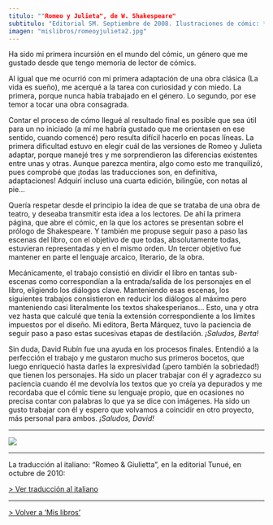 ```yaml
---
titulo: ""Romeo y Julieta", de W. Shakespeare"
subtitulo: "Editorial SM. Septiembre de 2008. Ilustraciones de cómic: *David Rubin*"
imagen: "mislibros/romeoyjulieta2.jpg"
---
```

Ha sido mi primera incursión en el mundo del cómic, un género que me gustado desde que tengo memoria de lector de cómics.

Al igual que me ocurrió con mi primera adaptación de una obra clásica (La vida es sueño), me acerqué a la tarea con curiosidad y con miedo. La primera, porque nunca había trabajado en el género. Lo segundo, por ese temor a tocar una obra consagrada.

Contar el proceso de cómo llegué al resultado final es posible que sea útil para un no iniciado (a mí me habría gustado que me orientasen en ese sentido, cuando comencé) pero resulta difícil hacerlo en pocas líneas. La primera dificultad estuvo en elegir cuál de las versiones de Romeo y Julieta adaptar, porque manejé tres y me sorprendieron las diferencias existentes entre unas y otras. Aunque parezca mentira, algo como esto me tranquilizó, pues comprobé que ¡todas las traducciones son, en definitiva, adaptaciones! Adquirí incluso una cuarta edición, bilingüe, con notas al pie…

Quería respetar desde el principio la idea de que se trataba de una obra de teatro, y deseaba transmitir esta idea a los lectores. De ahí la primera página, que abre el cómic, en la que los actores se presentan sobre el prólogo de Shakespeare. Y también me propuse seguir paso a paso las escenas del libro, con el objetivo de que todas, absolutamente todas, estuvieran representadas y en el mismo orden. Un tercer objetivo fue mantener en parte el lenguaje arcaico, literario, de la obra.

Mecánicamente, el trabajo consistió en dividir el libro en tantas sub-escenas como correspondían a la entrada/salida de los personajes en el libro, eligiendo los diálogos clave. Manteniendo esas escenas, los siguientes trabajos consistieron en reducir los diálogos al máximo pero manteniendo casi literalmente los textos shakesperianos… Esto, una y otra vez hasta que calculé que tenía la extensión correspondiente a los límites impuestos por el diseño. Mi editora, Berta Márquez, tuvo la paciencia de seguir paso a paso estas sucesivas etapas de destilación. _¡Saludos, Berta!_

Sin duda, David Rubín fue una ayuda en los procesos finales. Entendió a la perfección el trabajo y me gustaron mucho sus primeros bocetos, que luego enriqueció hasta darles la expresividad (¡pero también la sobriedad!) que tienen los personajes. Ha sido un placer trabajar con él y agradezco su paciencia cuando él me devolvía los textos que yo creía ya depurados y me recordaba que el cómic tiene su lenguaje propio, que en ocasiones no precisa contar con palabras lo que ya se dice con imágenes. Ha sido un gusto trabajar con él y espero que volvamos a coincidir en otro proyecto, más personal para ambos. _¡Saludos, David!_

* * *

![](/attachments/0000/0648/RyJ_pag1.jpg)

* * *

La traducción al italiano: “Romeo & Giulietta”, en la editorial Tunué, en octubre de 2010:

[> Ver traducción al italiano](/ver/paraleer/romeoegiulietta)

* * *

[> Volver a ‘Mis libros’](/ver/mislibros)

